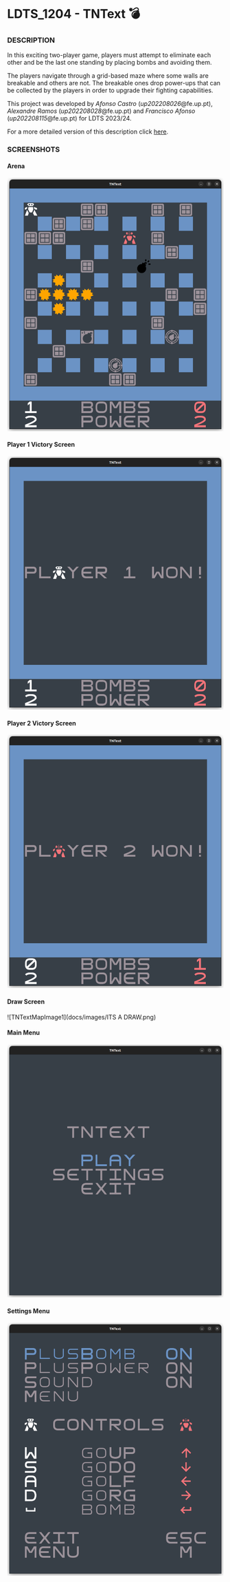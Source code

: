 # LDTS_1204 - TNText 💣

### DESCRIPTION

In this exciting two-player game, players must attempt to eliminate each other and be the last one standing by placing bombs and avoiding them.

The players navigate through a grid-based maze where some walls are breakable and others are not. The breakable ones drop power-ups that can be collected by the players in order to upgrade their fighting capabilities.

This project was developed by *Afonso Castro* (*up202208026*@fe.up.pt), *Alexandre Ramos* (*up202208028*@fe.up.pt) and *Francisco Afonso* (*up202208115*@fe.up.pt) for LDTS 2023/24.

For a more detailed version of this description click [here](./docs/README.md).

### SCREENSHOTS

#### Arena
![TNTextMapImage1](docs/images/EEAO.png)

#### Player 1 Victory Screen
![TNTextMapImage1](docs/images/PLAYER1WON.png)

#### Player 2 Victory Screen
![TNTextMapImage1](docs/images/PLAYER2WON.png)

#### Draw Screen
![TNTextMapImage1](docs/images/ITS A DRAW.png)

#### Main Menu
![TNTextMapImage1](docs/images/MENU.png)

#### Settings Menu
![TNTextMapImage1](docs/images/OPTIONS.png)

